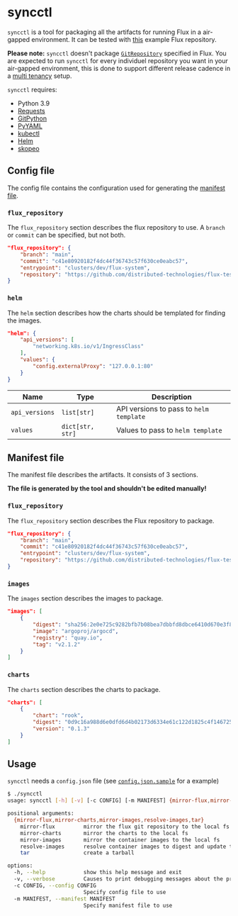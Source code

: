 # syncctl

`syncctl` is a tool for packaging all the artifacts for running Flux in a air-gapped environment. It can be tested with [this](https://github.com/distributed-technologies/flux-test/) example Flux repository.

**Please note:** `syncctl` doesn't package [`GitRepository`](https://fluxcd.io/docs/components/source/gitrepositories/) specified in Flux. You are expected to run `syncctl` for every individuel repository you want in your air-gapped environment, this is done to support different release cadence in a [multi tenancy](https://github.com/fluxcd/flux2-multi-tenancy) setup.

`syncctl` requires:
* Python 3.9
* [Requests](https://pypi.org/project/requests/)
* [GitPython](https://pypi.org/project/GitPython/)
* [PyYAML](https://pyyaml.org/wiki/PyYAML)
* [kubectl](https://kubernetes.io/docs/reference/kubectl/)
* [Helm](https://helm.sh/)
* [skopeo](https://github.com/containers/skopeo)

## Config file

The config file contains the configuration used for generating the [manifest file](#manifest-file).

### `flux_repository`

The `flux_repository` section describes the flux repository to use. A `branch` or `commit` can be specified, but not both.

```json
"flux_repository": {
    "branch": "main",
    "commit": "c41e80920182f4dc44f36743c57f630ce0eabc57",
    "entrypoint": "clusters/dev/flux-system",
    "repository": "https://github.com/distributed-technologies/flux-test.git"
}
```

### `helm`

The `helm` section describes how the charts should be templated for finding the images.

```json
"helm": {
    "api_versions": [
        "networking.k8s.io/v1/IngressClass"
    ],
    "values": {
        "config.externalProxy": "127.0.0.1:80"
    }
}
```

| Name           | Type             | Description |
| -------------- | ---------------- | ----------- |
| `api_versions` | `list[str]`      | API versions to pass to `helm template` |
| `values`       | `dict[str, str]` | Values to pass to `helm template` |

## Manifest file

The manifest file describes the artifacts. It consists of 3 sections.

**The file is generated by the tool and shouldn't be edited manually!**

### `flux_repository`

The `flux_repository` section describes the Flux repository to package.

```json
"flux_repository": {
    "branch": "main",
    "commit": "c41e80920182f4dc44f36743c57f630ce0eabc57",
    "entrypoint": "clusters/dev/flux-system",
    "repository": "https://github.com/distributed-technologies/flux-test.git"
}
```

### `images`

The `images` section describes the images to package.

```json
"images": [
    {
        "digest": "sha256:2e0e725c9282bfb7b08bea7dbbfd8dbce6410d670e3f8addd9b6540d818ad520",
        "image": "argoproj/argocd",
        "registry": "quay.io",
        "tag": "v2.1.2"
    }
]
```

### `charts`

The `charts` section describes the charts to package.

```json
"charts": [
    {
        "chart": "rook",
        "digest": "0d9c16a988d6e0dfd6d4b02173d6334e61c122d1825c4f1467253b418a93f1c9",
        "version": "0.1.3"
    }
]
```

## Usage

`syncctl` needs a `config.json` file (see [`config.json.sample`](config.json.sample) for a example)

```sh
$ ./syncctl
usage: syncctl [-h] [-v] [-c CONFIG] [-m MANIFEST] {mirror-flux,mirror-charts,mirror-images,resolve-images,tar} ...

positional arguments:
  {mirror-flux,mirror-charts,mirror-images,resolve-images,tar}
    mirror-flux         mirror the flux git repository to the local fs
    mirror-charts       mirror the charts to the local fs
    mirror-images       mirror the container images to the local fs
    resolve-images      resolve container images to digest and update the manifest file
    tar                 create a tarball

options:
  -h, --help            show this help message and exit
  -v, --verbose         Causes to print debugging messages about the progress
  -c CONFIG, --config CONFIG
                        Specify config file to use
  -m MANIFEST, --manifest MANIFEST
                        Specify manifest file to use
```
